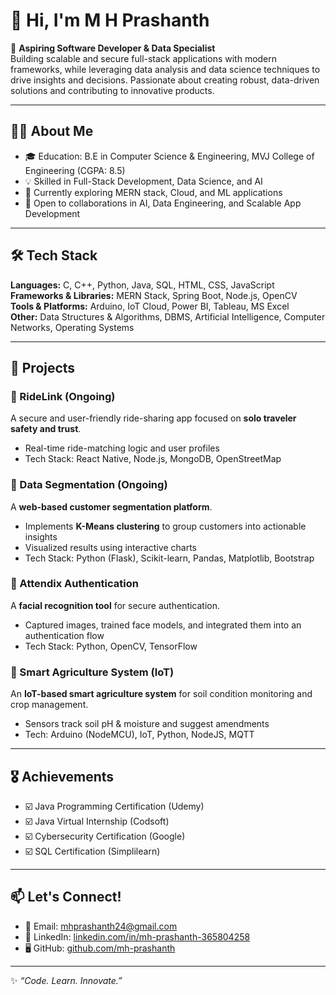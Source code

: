 # 👋 Hi, I'm M H Prashanth  

🚀 **Aspiring Software Developer & Data Specialist**  
Building scalable and secure full-stack applications with modern frameworks, while leveraging data analysis and data science techniques to drive insights and decisions. Passionate about creating robust, data-driven solutions and contributing to innovative products.  

---

## 🧑‍💻 About Me  
- 🎓 Education: B.E in Computer Science & Engineering, MVJ College of Engineering (CGPA: 8.5)  
- 💡 Skilled in Full-Stack Development, Data Science, and AI  
- 🌱 Currently exploring MERN stack, Cloud, and ML applications  
- 🤝 Open to collaborations in AI, Data Engineering, and Scalable App Development  

---

## 🛠️ Tech Stack  

**Languages:** C, C++, Python, Java, SQL, HTML, CSS, JavaScript  
**Frameworks & Libraries:** MERN Stack, Spring Boot, Node.js, OpenCV  
**Tools & Platforms:** Arduino, IoT Cloud, Power BI, Tableau, MS Excel  
**Other:** Data Structures & Algorithms, DBMS, Artificial Intelligence, Computer Networks, Operating Systems  

---

## 📂 Projects  

### 🔹 RideLink (Ongoing)  
A secure and user-friendly ride-sharing app focused on **solo traveler safety and trust**.  
- Real-time ride-matching logic and user profiles  
- Tech Stack: React Native, Node.js, MongoDB, OpenStreetMap  

### 🔹 Data Segmentation (Ongoing)  
A **web-based customer segmentation platform**.  
- Implements **K-Means clustering** to group customers into actionable insights  
- Visualized results using interactive charts  
- Tech Stack: Python (Flask), Scikit-learn, Pandas, Matplotlib, Bootstrap  

### 🔹 Attendix Authentication  
A **facial recognition tool** for secure authentication.  
- Captured images, trained face models, and integrated them into an authentication flow  
- Tech Stack: Python, OpenCV, TensorFlow  

### 🔹 Smart Agriculture System (IoT)  
An **IoT-based smart agriculture system** for soil condition monitoring and crop management.  
- Sensors track soil pH & moisture and suggest amendments  
- Tech: Arduino (NodeMCU), IoT, Python, NodeJS, MQTT  

---

## 🎖️ Achievements  
- ☑️ Java Programming Certification (Udemy)  
- ☑️ Java Virtual Internship (Codsoft)  
- ☑️ Cybersecurity Certification (Google)  
- ☑️ SQL Certification (Simplilearn)  

---

## 📫 Let's Connect!  
- 📧 Email: [mhprashanth24@gmail.com](mailto:mhprashanth24@gmail.com)  
- 💼 LinkedIn: [linkedin.com/in/mh-prashanth-365804258](https://linkedin.com/in/mh-prashanth-365804258)  
- 🖥️ GitHub: [github.com/mh-prashanth](https://github.com/mh-prashanth)  

---

✨ _“Code. Learn. Innovate.”_  
